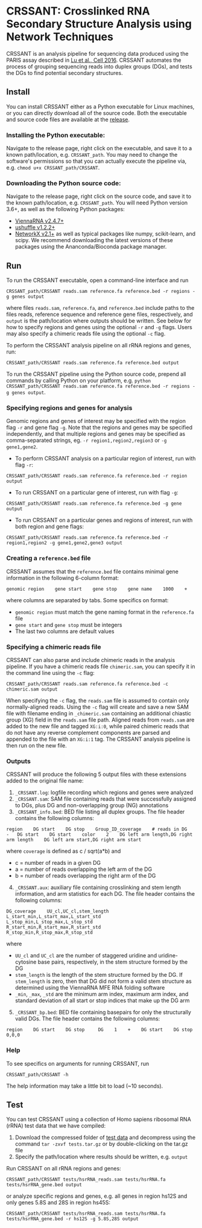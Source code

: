 # CRSSANT: Crosslinked RNA Secondary Structure Analysis using Network Techniques

CRSSANT is an analysis pipeline for sequencing data produced using the PARIS assay described in [Lu et al., Cell 2016](https://www.sciencedirect.com/science/article/pii/S0092867416304226). CRSSANT automates the process of grouping sequencing reads into duplex groups (DGs), and tests the DGs to find potential secondary structures.


## Install

You can install CRSSANT either as a Python executable for Linux machines, or you can directly download all of the source code. Both the executable and source code files are available at the [release](https://github.com/ihwang/CRSSANT/releases).

### Installing the Python executable:
Navigate to the release page, right click on the executable, and save it to a known path/location, e.g. `CRSSANT_path`. You may need to change the software's permissions so that you can actually execute the pipeline via, e.g. `chmod u+x CRSSANT_path/CRSSANT`.

### Downloading the Python source code:
Navigate to the release page, right click on the source code, and save it to the known path/location, e.g. `CRSSANT_path`. You will need Python version 3.6+, as well as the following Python packages:
* [ViennaRNA v2.4.7+](https://www.tbi.univie.ac.at/RNA/)
* [ushuffle v1.2.2+](https://bmcbioinformatics.biomedcentral.com/articles/10.1186/1471-2105-9-192)
* [NetworkX v2.1+](https://networkx.github.io/)
as well as typical packages like numpy, scikit-learn, and scipy. We recommend downloading the latest versions of these packages using the Ananconda/Bioconda package manager.

## Run

To run the CRSSANT executable, open a command-line interface and run
```
CRSSANT_path/CRSSANT reads.sam reference.fa reference.bed -r regions -g genes output
```
where files `reads.sam`, `reference.fa`, and `reference.bed` include paths to the files reads, reference sequence and reference gene files, respectively, and `output` is the path/location where outputs should be written. See below for how to specify regions and genes using the optional `-r` and `-g` flags. Users may also specify a chimeric reads file using the optional `-c` flag.

To perform the CRSSANT analysis pipeline on all rRNA regions and genes, run:
```
CRSSANT_path/CRSSANT reads.sam reference.fa reference.bed output
```
To run the CRSSANT pipeline using the Python source code, prepend all commands by calling Python on your platform, e.g. `python CRSSANT_path/CRSSANT reads.sam reference.fa reference.bed -r regions -g genes output`.

### Specifying regions and genes for analysis
Genomic regions and genes of interest may be specified with the region flag `-r` and gene flag `-g`. Note that the regions and genes may be specified independently, and that multiple regions and genes may be specified as comma-separated strings, eg. `-r region1,region2,region3` or `-g gene1,gene2`.

* To perform CRSSANT analysis on a particular region of interest, run with flag `-r`:
```
CRSSANT_path/CRSSANT reads.sam reference.fa reference.bed -r region output
```

* To run CRSSANT on a particular gene of interest, run with flag `-g`:
```
CRSSANT_path/CRSSANT reads.sam reference.fa reference.bed -g gene output
```

* To run CRSSANT on a particular genes and regions of interest, run with both region and gene flags:
```
CRSSANT_path/CRSSANT reads.sam reference.fa reference.bed -r region1,region2 -g gene1,gene2,gene3 output
```
### Creating a `reference.bed` file
CRSSANT assumes that the `reference.bed` file contains minimal gene information in the following 6-column format:
```
genomic region    gene start    gene stop    gene name    1000    +
```
where columns are separated by tabs. Some specifics on format:
* `genomic region` must match the gene naming format in the `reference.fa` file
* `gene start` and `gene stop` must be integers
* The last two columns are default values

### Specifying a chimeric reads file
CRSSANT can also parse and include chimeric reads in the analysis pipeline. If you have a chimeric reads file `chimeric.sam`, you can specify it in the command line using the `-c` flag:
```
CRSSANT_path/CRSSANT reads.sam reference.fa reference.bed -c chimeric.sam output
```
When specifying the `-c` flag, the `reads.sam` file is assumed to contain only normally-aligned reads. Using the `-c` flag will create and save a new SAM file with filename ending in `_chimeric.sam` containing an additional chiastic group (XG) field in the `reads.sam` file path. Aligned reads from `reads.sam` are added to the new file and tagged `XG:i:0`, while paired chimeric reads that do not have any reverse complement components are parsed and appended to the file with an `XG:i:1` tag. The CRSSANT analysis pipeline is then run on the new file.

### Outputs
CRSSANT will produce the following 5 output files with these extensions added to the original file name:

1. `_CRSSANT.log`: logfile recording which regions and genes were analyzed
2. `_CRSSANT.sam`: SAM file containing reads that were successfully assigned to DGs, plus DG and non-overlapping group (NG) annotations
3. `_CRSSANT_info.bed`: BED file listing all duplex groups. The file header contains the following columns:
```
region    DG start    DG stop    Group_ID_coverage    # reads in DG    -   DG start    DG start    color    2    DG left arm length,DG right arm length    DG left arm start,DG right arm start
```
where `coverage` is defined as c / sqrt(a\*b) and
* c = number of reads in a given DG
* a = number of reads overlapping the left arm of the DG
* b = number of reads overlapping the right arm of the DG
4. `_CRSSANT.aux`: auxiliary file containing crosslinking and stem length information, and arm statistics for each DG. The file header contains the following columns:
```
DG_coverage    UU_cl,UC_cl,stem_length L_start_min,L_start_max,L_start_std     L_stop_min,L_stop_max,L_stop_std        R_start_min,R_start_max,R_start_std     R_stop_min,R_stop_max,R_stop_std
```
where
* `UU_cl` and `UC_cl` are the number of staggered uridine and uridine-cytosine base pairs, respectively, in the stem structure formed by the DG
* `stem_length` is the length of the stem structure formed by the DG. If `stem_length` is zero, then that DG did not form a valid stem structure as determined using the ViennaRNA MFE RNA folding software
* `_min`, `_max`, `_std` are the minimum arm index, maximum arm index, and standard deviation of all start or stop indices that make up the DG arm
5. `_CRSSANT_bp.bed`: BED file containing basepairs for only the structurally valid DGs. The file header contains the following columns:
```
region    DG start    DG stop     DG    1    +    DG start    DG stop     0,0,0
```

### Help
To see specifics on arguments for running CRSSANT, run
```
CRSSANT_path/CRSSANT -h
```
The help information may take a little bit to load (~10 seconds).

## Test

You can test CRSSANT using a collection of Homo sapiens ribosomal RNA (rRNA) test data that we have compiled:

1. Download the compressed folder of [test data](https://github.com/ihwang/CRSSANT/tree/master/tests.tar.gz) and decompress using the command `tar -zxvf tests.tar.gz` or by double-clicking on the tar.gz file
2. Specify the path/location where results should be written, e.g. `output`

Run CRSSANT on all rRNA regions and genes:
```
CRSSANT_path/CRSSANT tests/hsrRNA_reads.sam tests/hsrRNA.fa tests/hsrRNA_gene.bed output
```

or analyze specific regions and genes, e.g. all genes in region hs12S and only genes 5.8S and 28S in region hs45S:
```
CRSSANT_path/CRSSANT tests/hsrRNA_reads.sam tests/hsrRNA.fa tests/hsrRNA_gene.bed -r hs12S -g 5.8S,28S output
```
